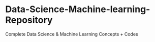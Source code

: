 # Data-Science-Machine-learning-Repository
Complete Data Science &amp; Machine Learning Concepts + Codes
